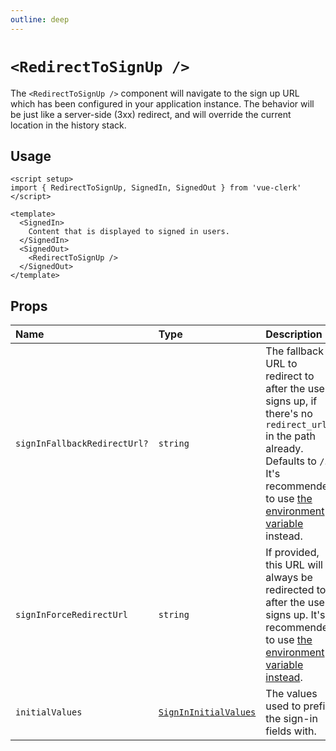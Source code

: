 ```yaml
---
outline: deep
---
```


# `<RedirectToSignUp />`

The `<RedirectToSignUp />` component will navigate to the sign up URL which has been configured in your application instance. The behavior will be just like a server-side (3xx) redirect, and will override the current location in the history stack.

## Usage

```vue
<script setup>
import { RedirectToSignUp, SignedIn, SignedOut } from 'vue-clerk'
</script>

<template>
  <SignedIn>
    Content that is displayed to signed in users.
  </SignedIn>
  <SignedOut>
    <RedirectToSignUp />
  </SignedOut>
</template>
```

## Props

|Name|Type|Description|
|:----|:----|:----|
|`signInFallbackRedirectUrl?`|`string`|The fallback URL to redirect to after the user signs up, if there's no `redirect_url` in the path already. Defaults to `/`. It's recommended to use [the environment variable](https://clerk.com/docs/deployments/clerk-environment-variables#sign-in-and-sign-up-redirects) instead.|
|`signInForceRedirectUrl`|`string`|If provided, this URL will always be redirected to after the user signs up. It's recommended to use [the environment variable instead](https://clerk.com/docs/deployments/clerk-environment-variables#sign-in-and-sign-up-redirects).|
|`initialValues`|[`SignInInitialValues`](https://clerk.com/docs/references/javascript/types/sign-in-initial-values)|The values used to prefill the sign-in fields with.|

